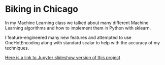 # Biking in Chicago

In my Machine Learning class we talked about many different Machine Learning algorithms and how to implement them in Python with sklearn.

I feature-engineered many new features and attempted to use OneHotEncoding along with standard scalar to help with the accuracy of my techniques.

[Here is a link to Jupyter slideshow version of this project](https://nbviewer.jupyter.org/github/mwmcnall/SchoolProjects/blob/project-finding/Machine%20Learning/Bike.slides.html#/)
